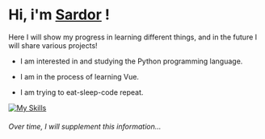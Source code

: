 # Hi, i'm [Sardor] !

Here I will show my progress in learning different things, and in the future I will share various projects!

- I am interested in and studying the Python programming language.

- I am in the process of learning Vue.

- I am trying to eat-sleep-code repeat.


[![My Skills](https://skillicons.dev/icons?i=js,vue,html,css,python,django,postgres,nodejs,docker,nginx,gulp)](https://skillicons.dev)

###### Over time, I will supplement this information...

<!-- dark -->

[Sardor]:https://github.com/sardor-wd

